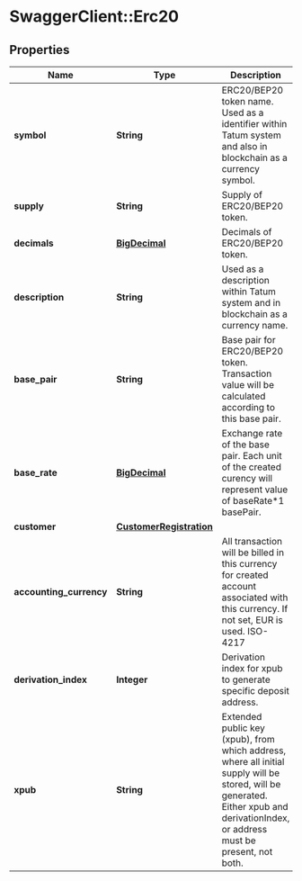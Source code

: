# SwaggerClient::Erc20

## Properties
Name | Type | Description | Notes
------------ | ------------- | ------------- | -------------
**symbol** | **String** | ERC20/BEP20 token name. Used as a identifier within Tatum system and also in blockchain as a currency symbol. | 
**supply** | **String** | Supply of ERC20/BEP20 token. | 
**decimals** | [**BigDecimal**](BigDecimal.md) | Decimals of ERC20/BEP20 token. | 
**description** | **String** | Used as a description within Tatum system and in blockchain as a currency name. | 
**base_pair** | **String** | Base pair for ERC20/BEP20 token. Transaction value will be calculated according to this base pair. | 
**base_rate** | [**BigDecimal**](BigDecimal.md) | Exchange rate of the base pair. Each unit of the created curency will represent value of baseRate*1 basePair. | [optional] [default to 1]
**customer** | [**CustomerRegistration**](CustomerRegistration.md) |  | [optional] 
**accounting_currency** | **String** | All transaction will be billed in this currency for created account associated with this currency. If not set, EUR is used. ISO-4217 | [optional] 
**derivation_index** | **Integer** | Derivation index for xpub to generate specific deposit address. | 
**xpub** | **String** | Extended public key (xpub), from which address, where all initial supply will be stored, will be generated. Either xpub and derivationIndex, or address must be present, not both. | 

